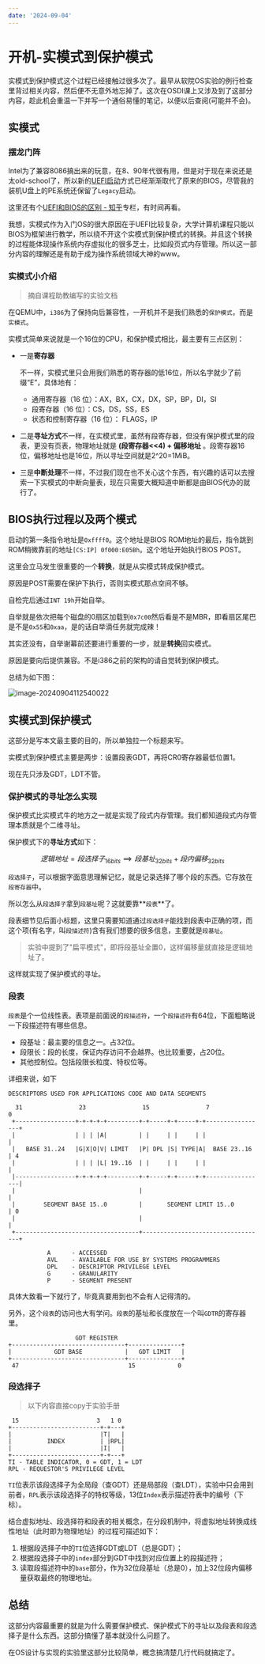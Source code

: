```yaml
---
date: '2024-09-04'
---
```


# 开机-实模式到保护模式

实模式到保护模式这个过程已经接触过很多次了。最早从软院OS实验的例行检查里背过相关内容，然后便不无意外地忘掉了。这次在OSDI课上又涉及到了这部分内容，趁此机会重温一下并写一个通俗易懂的笔记，以便以后查阅(可能并不会)。

## 实模式

### 摆龙门阵

Intel为了兼容8086搞出来的玩意，在8、90年代很有用，但是对于现在来说还是太old-school了，所以新的[UEFI启动](https://learn.microsoft.com/zh-cn/windows-hardware/drivers/bringup/boot-and-uefi)方式已经渐渐取代了原来的BIOS，尽管我的装机U盘上的PE系统还保留了`Legacy`启动。

这里还有个[UEFI和BIOS的区别 - 知乎](https://zhuanlan.zhihu.com/p/436122944)专栏，有时间再看。

我想，实模式作为入门OS的很大原因在于UEFI比较复杂，大学计算机课程只能以BIOS为框架进行教学，所以绕不开这个实模式到保护模式的转换。并且这个转换的过程能体现操作系统内存虚拟化的很多芝士，比如段页式内存管理。所以这一部分内容的理解还是有助于成为操作系统领域大神的www。

### 实模式小介绍

> 摘自课程助教编写的实验文档

在QEMU中，`i386`为了保持向后兼容性，一开机并不是我们熟悉的`保护模式`，而是`实模式`。

实模式简单来说就是一个16位的CPU，和保护模式相比，最主要有三点区别：

- 一是**寄存器**

    不一样，实模式里只会用我们熟悉的寄存器的低16位，所以名字就少了前缀“E”，具体地有：

    - 通用寄存器（16 位）：AX，BX，CX，DX，SP，BP，DI，SI
    - 段寄存器（16 位）：CS，DS，SS，ES
    - 状态和控制寄存器（16 位）： FLAGS，IP

- 二是**寻址方式**不一样，在实模式里，虽然有段寄存器，但没有保护模式里的段表，更没有页表，物理地址就是 **(段寄存器<<4) + 偏移地址** 。段寄存器16位，偏移地址也是16位，所以寻址空间就是2^20=1MiB。

- 三是**中断处理**不一样，不过我们现在也不关心这个东西，有兴趣的话可以去搜索一下实模式的中断向量表，现在只需要大概知道中断都是由BIOS代办的就行了。

## BIOS执行过程以及两个模式

启动的第一条指令地址是`0xffff0`。这个地址是BIOS ROM地址的最后，指令跳到ROM稍微靠前的地址`[CS:IP] 0f000:E05Bh`。这个地址开始执行BIOS POST。

这里会立马发生很重要的一个**转换**，就是从实模式转成保护模式。

原因是POST需要在保护下执行，否则实模式那点空间不够。

自检完后通过`INT 19h`开始自举。

自举就是依次把每个磁盘的0扇区加载到`0x7c00`然后看是不是MBR，即看扇区尾巴是不是`0x55`和`0xaa`，是的话自举滴任务就完成辣！

其实还没有，自举谢幕前还要进行重要的一步，就是**转换**回实模式。

原因是要向后提供兼容。不是i386之前的架构的请自觉转到保护模式。

总结为如下图：

![image-20240904112540022](https://runzblog.oss-cn-hangzhou.aliyuncs.com/postimg/202409271713413.png)

## 实模式到保护模式

这部分是写本文最主要的目的，所以单独拉一个标题来写。

实模式到保护模式主要是两步：设置段表GDT，再将CR0寄存器最低位置1。

现在先只涉及GDT，LDT不管。

### 保护模式的寻址怎么实现

保护模式比实模式牛的地方之一就是实现了段式内存管理。我们都知道段式内存管理本质就是个二维寻址。

保护模式下的**寻址方式**如下：

$$逻辑地址 = 段选择子_{16bits} \implies 段基址_{32bits} + 段内偏移_{32bits}$$

`段选择子`，可以根据字面意思理解记忆，就是记录选择了哪个段的东西。它存放在`段寄存器`中。

所以怎么从`段选择子`拿到`段基址`呢？这就要靠**`段表`**了。

段表细节见后面小标题，这里只需要知道通过`段选择子`能找到段表中正确的项，而这个项(有名字，叫`段描述符`)含有我们想要的很多信息，主要就是`段基址`。

> 实验中提到了"扁平模式"，即将段基址全置0，这样偏移量就直接是逻辑地址了。

这样就实现了保护模式的寻址。

### 段表

`段表`是个一位线性表。表项是前面说的`段描述符`，一个`段描述符`有64位，下面粗略说一下段描述符有哪些信息。

- 段基址：最主要的信息之一。占32位。
- 段限长：段的长度，保证内存访问不会越界。也比较重要，占20位。
- 其他控制位。包括段限长粒度、特权位等。

详细来说，如下

```
DESCRIPTORS USED FOR APPLICATIONS CODE AND DATA SEGMENTS

  31                23                15                7               0
 +-----------------+-+-+-+-+---------+-+-----+-+-----+-+-----------------+
 |                 | | | |A|         | |     | |     | |                 |
 |   BASE 31..24   |G|X|O|V| LIMIT   |P| DPL |S| TYPE|A|  BASE 23..16    | 4
 |                 | | | |L| 19..16  | |     | |     | |                 |
 |-----------------+-+-+-+-+---------+-+-----+-+-----+-+-----------------|
 |                                   |                                   |
 |        SEGMENT BASE 15..0         |       SEGMENT LIMIT 15..0         | 0
 |                                   |                                   |
 +-----------------------------------+-----------------------------------+

           A      - ACCESSED
           AVL    - AVAILABLE FOR USE BY SYSTEMS PROGRAMMERS
           DPL    - DESCRIPTOR PRIVILEGE LEVEL
           G      - GRANULARITY
           P      - SEGMENT PRESENT
```

具体大致看一下就行了，毕竟真要用到也不会有人记得清的。

另外，这个`段表`的访问也大有学问。`段表`的基址和长度放在一个叫`GDTR`的寄存器里。

```
                   GDT REGISTER
+--------------------------------+---------------+
|            GDT BASE  	         |   GDT LIMIT   |
+--------------------------------+---------------+
 47                               15            0
```

### 段选择子

> 以下内容直接copy于实验手册

```
 15                      3   1 0
+-------------------------+-+---+
|                         |T|   |
|          INDEX          | |RPL|
|                         |I|   |
+-------------------------+-+---+
TI - TABLE INDICATOR, 0 = GDT, 1 = LDT
RPL - REQUESTOR'S PRIVILEGE LEVEL
```

`TI`位表示该段选择子为全局段（查GDT）还是局部段（查LDT），实验中只会用到前者，`RPL`表示该段选择子的特权等级，13位`Index`表示描述符表中的编号（下标）。

结合虚拟地址、段选择符和段表的相关概念，在分段机制中，将虚拟地址转换成线性地址（此时即为物理地址）的过程可描述如下：

1. 根据段选择子中的`TI`位选择GDT或LDT（总是GDT）；
2. 根据段选择子中的`index`部分到GDT中找到对应位置上的段描述符；
3. 读取段描述符中的`base`部分，作为32位段基址（总是0），加上32位段内偏移量获取最终的物理地址。

## 总结

这部分内容最重要的就是为什么需要保护模式、保护模式下的寻址以及段表和段选择子是什么东西。这部分搞懂了基本就没什么问题了。

在OS设计与实现的实验里这部分比较简单，概念搞清楚几行代码就搞定了。